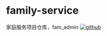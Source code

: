 # family-service
家庭服务项目仓库，fam_admin
[![github](https://img.shields.io/badge/github-snowdreams1006-brightgreen.svg)](https://github.com/snowdreams1006)

